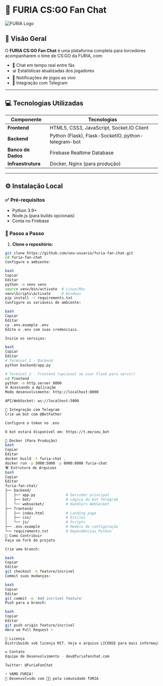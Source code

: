 # 📢 FURIA CS:GO Fan Chat

![FURIA Logo](https://upload.wikimedia.org/wikipedia/pt/f/f9/Furia_Esports_logo.png)

## 🚀 Visão Geral

O **FURIA CS:GO Fan Chat** é uma plataforma completa para torcedores acompanharem o time de CS:GO da FURIA, com:

- 💬 Chat em tempo real entre fãs  
- 📊 Estatísticas atualizadas dos jogadores  
- 🔔 Notificações de jogos ao vivo  
- 🤖 Integração com Telegram  

---

## 💻 Tecnologias Utilizadas

| Componente     | Tecnologias |
|----------------|-------------|
| **Frontend**   | HTML5, CSS3, JavaScript, Socket.IO Client |
| **Backend**    | Python (Flask), Flask-SocketIO, python-telegram-bot |
| **Banco de Dados** | Firebase Realtime Database |
| **Infraestrutura** | Docker, Nginx (para produção) |

---

## ⚙️ Instalação Local

### ✅ Pré-requisitos

- Python 3.9+
- Node.js (para builds opcionais)
- Conta no Firebase

### 🔧 Passo a Passo

1. **Clone o repositório:**

```bash
git clone https://github.com/seu-usuario/furia-fan-chat.git
cd furia-fan-chat
Configure o ambiente:

bash
Copiar
Editar
python -m venv venv
source venv/bin/activate  # Linux/Mac
venv\Scripts\activate     # Windows
pip install -r requirements.txt
Configure as variáveis de ambiente:

bash
Copiar
Editar
cp .env.example .env
Edite o .env com suas credenciais.

Inicie os serviços:

bash
Copiar
Editar
# Terminal 1 - Backend
python backend/app.py

# Terminal 2 - Frontend (opcional se usar Flask para servir)
cd frontend
python -m http.server 8000
🌐 Acessando a Aplicação
Modo desenvolvimento: http://localhost:8000

API/WebSocket: ws://localhost:5000

📱 Integração com Telegram
Crie um bot com @BotFather

Configure o token no .env

O bot estará disponível em: https://t.me/seu_bot

🐳 Docker (Para Produção)
bash
Copiar
Editar
docker build -t furia-chat .
docker run -p 5000:5000 -p 8000:8000 furia-chat
🛠 Estrutura de Arquivos
bash
Copiar
Editar
furia-fan-chat/
├── backend/
│   ├── app.py              # Servidor principal
│   ├── bot/                # Lógica do bot Telegram
│   └── websocket/          # Handlers WebSocket
├── frontend/
│   ├── index.html          # Landing page
│   ├── css/                # Estilos
│   └── js/                 # Scripts
├── .env.example            # Modelo de configuração
└── requirements.txt        # Dependências Python
🤝 Como Contribuir
Faça um fork do projeto

Crie uma branch:

bash
Copiar
Editar
git checkout -b feature/incrivel
Commit suas mudanças:

bash
Copiar
Editar
git commit -m 'Add incrível feature'
Push para a branch:

bash
Copiar
Editar
git push origin feature/incrivel
Abra um Pull Request ✨

📄 Licença
Distribuído sob licença MIT. Veja o arquivo LICENSE para mais informações.

✉️ Contato
Equipe de Desenvolvimento - dev@furiafanchat.com

Twitter: @FuriaFanChat

⚡ VAMO FURIA!
🚀 Desenvolvido com 💛🖤 pela comunidade fURIA

